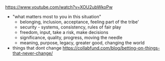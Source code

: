 
https://www.youtube.com/watch?v=XOU2ubWkoPw
- "what matters most to you in this situation"
	- belonging, inclusion, acceptance, feeling part of the tribe'
	- security - systems, consistency, rules of fair play
	- freedom, input, take a risk, make decisions
	- significance, quality, progress, moving the needle
	- meaning, purpose, legacy, greater good, changing the world
- things that dont change https://collabfund.com/blog/betting-on-things-that-never-change/